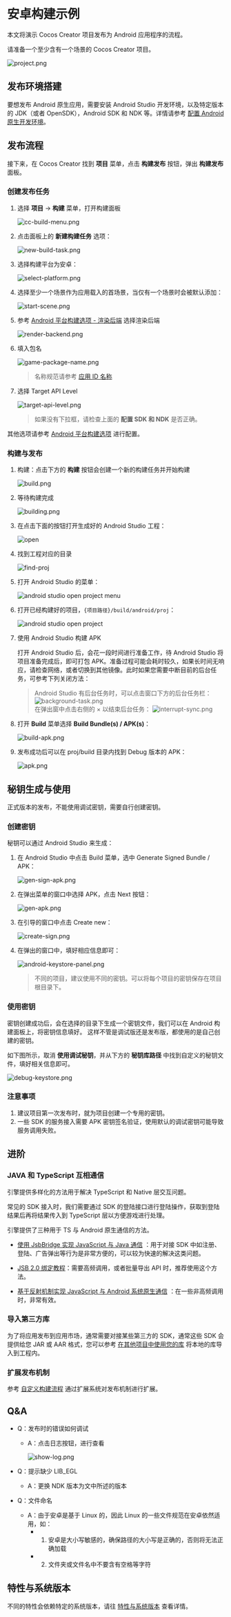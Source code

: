 # 安卓构建示例

本文将演示 Cocos Creator 项目发布为 Android 应用程序的流程。

请准备一个至少含有一个场景的 Cocos Creator 项目。

![project.png](images/project.png)

## 发布环境搭建

要想发布 Android 原生应用，需要安装 Android Studio 开发环境，以及特定版本的 JDK（或者 OpenSDK），Android SDK 和 NDK 等。详情请参考 [配置 Android 原生开发环境](../setup-native-development.md)。

## 发布流程

接下来，在 Cocos Creator 找到 **项目** 菜单，点击 **构建发布** 按钮，弹出 **构建发布** 面板。

### 创建发布任务

1. 选择 **项目** -> **构建** 菜单，打开构建面板

    ![cc-build-menu.png](images/cc-build-menu.png)

2. 点击面板上的 **新建构建任务** 选项：

    ![new-build-task.png](images/new-build-task.png)

3. 选择构建平台为安卓：

    ![select-platform.png](images/select-platform.png)

4. 选择至少一个场景作为应用载入的首场景，当仅有一个场景时会被默认添加：

    ![start-scene.png](images/start-scene.png)

5. 参考 [Android 平台构建选项 - 渲染后端](../native-options.md#%E6%B8%B2%E6%9F%93%E5%90%8E%E7%AB%AF) 选择渲染后端

    ![render-backend.png](images/render-backend.png)

6. 填入包名

    ![game-package-name.png](images/game-package-name.png)

    > 名称规范请参考 [应用 ID 名称](../native-options.md#%E5%BA%94%E7%94%A8-id-%E5%90%8D%E7%A7%B0)

7. 选择 Target API Level

    ![target-api-level.png](images/target-api-level.png)

    > 如果没有下拉框，请检查上面的 **配置 SDK 和 NDK** 是否正确。

其他选项请参考 [Android 平台构建选项](../native-options.md#android-%E5%B9%B3%E5%8F%B0%E6%9E%84%E5%BB%BA%E9%80%89%E9%A1%B9) 进行配置。

### 构建与发布

1. 构建：点击下方的 **构建** 按钮会创建一个新的构建任务并开始构建

    ![build.png](images/build.png)

2. 等待构建完成

    ![building.png](images/building.png)

3. 在点击下面的按钮打开生成好的 Android Studio 工程：

    ![open](images/open.png)

4. 找到工程对应的目录

    ![find-proj](images/find-proj.png)

5. 打开 Android Studio 的菜单：

    ![android studio open project menu](images/as-open-menu.png)

6. 打开已经构建好的项目，`{项目路径}/build/android/proj`：

    ![android studio open project](images/as-open-proj.png)

7. 使用 Android Studio 构建 APK

    打开 Android Studio 后，会花一段时间进行准备工作，待 Android Studio 将项目准备完成后，即可打包 APK。准备过程可能会耗时较久，如果长时间无响应，请检查网络，或者切换到其他镜像。此时如果您需要中断目前的后台任务，可参考下列关闭方法：

    > Android Studio 有后台任务时，可以点击窗口下方的后台任务栏：
    > ![background-task.png](./images/background-task.png) <br>
    > 在弹出窗中点击右侧的 × 以结束后台任务：
    > ![interrupt-sync.png](images/interrupt-sync.png)

8. 打开 **Build** 菜单选择 **Build Bundle(s) / APK(s)**：

    ![build-apk.png](images/build-apk.png)

9. 发布成功后可以在 proj/build 目录内找到 Debug 版本的 APK：

    ![apk.png](images/apk.png)

## 秘钥生成与使用

正式版本的发布，不能使用调试密钥，需要自行创建密钥。

### 创建密钥

秘钥可以通过 Android Studio 来生成：

1. 在 Android Studio 中点击 Build 菜单，选中 Generate Signed Bundle / APK：

    ![gen-sign-apk.png](images/gen-sign-apk.png)

2. 在弹出菜单的窗口中选择 APK，点击 Next 按钮：

    ![gen-apk.png](images/gen-apk.png)

3. 在引导的窗口中点击 Create new：

    ![create-sign.png](images/create-sign.png)

4. 在弹出的窗口中，填好相应信息即可：

    ![android-keystore-panel.png](images/android-keystore-panel.png)

    > 不同的项目，建议使用不同的密钥。可以将每个项目的密钥保存在项目根目录下。

### 使用密钥

密钥创建成功后，会在选择的目录下生成一个密钥文件，我们可以在 Android 构建面板上，将密钥信息填好。 这样不管是调试版还是发布版，都使用的是自己创建的密钥。

如下图所示，取消 **使用调试秘钥**，并从下方的 **秘钥库路径** 中找到自定义的秘钥文件，填好相关信息即可。

![debug-keystore.png](images/debug-keystore.png)

### 注意事项

1. 建议项目第一次发布时，就为项目创建一个专用的密钥。
2. 一些 SDK 的服务接入需要 APK 密钥签名验证，使用默认的调试密钥可能导致服务调用失败。

## 进阶

### JAVA 和 TypeScript 互相通信

引擎提供多样化的方法用于解决 TypeScript 和 Native 层交互问题。

常见的 SDK 接入时，我们需要通过 SDK 的登陆接口进行登陆操作，获取到登陆结果后再将结果传入到 TypeScript 层以方便游戏进行处理。

引擎提供了三种用于 TS 与 Android 原生通信的方法。

- [使用 JsbBridge 实现 JavaScript 与 Java 通信](../../../advanced-topics/js-java-bridge.md) ：用于对接 SDK 中如注册、登陆、广告弹出等行为是非常方便的，可以较为快速的解决这类问题。

- [JSB 2.0 绑定教程](../../../advanced-topics/JSB2.0-learning.md)：需要高频调用，或者批量导出 API 时，推荐使用这个方法。

- [基于反射机制实现 JavaScript 与 Android 系统原生通信](../../../advanced-topics/java-reflection.md) ：在一些非高频调用时，非常有效。

### 导入第三方库

为了将应用发布到应用市场，通常需要对接某些第三方的 SDK，通常这些 SDK 会提供给您 JAR 或 AAR 格式，您可以参考 [在其他项目中使用您的库](https://developer.android.com/studio/projects/android-library?hl=zh-cn#psd-add-library-dependency) 将本地的库导入到工程内。

### 扩展发布机制

参考 [自定义构建流程](../custom-build-plugin.md) 通过扩展系统对发布机制进行扩展。

## Q&A

- Q：发布时的错误如何调试
    - A：点击日志按钮，进行查看

        ![show-log.png](images/show-log.png)

- Q：提示缺少 LIB_EGL
    - A：更换 NDK 版本为文中所述的版本

- Q：文件命名
    - A：由于安卓是基于 Linux 的，因此 Linux 的一些文件规范在安卓依然适用，如：
        - 1. 安卓是大小写敏感的，确保路径的大小写是正确的，否则将无法正确加载
        - 2. 文件夹或文件名中不要含有空格等字符

## 特性与系统版本

不同的特性会依赖特定的系统版本，请往 [特性与系统版本](./../../../advanced-topics/supported-versions.md) 查看详情。
